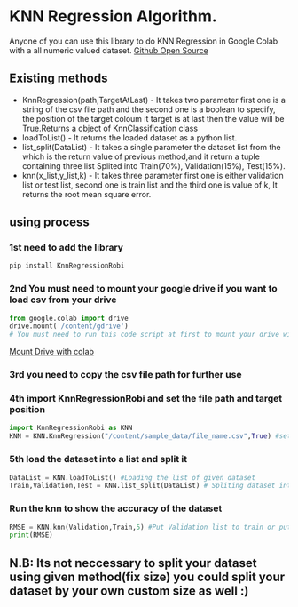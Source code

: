 # KNN Regression Algorithm.
Anyone of you can use this library to do KNN Regression in Google Colab
with a all numeric valued dataset.
[Github Open Source](https://github.com/Mrrobi/python/packages/knnRegression)

## Existing methods
* KnnRegression(path,TargetAtLast) - It takes two parameter first one is a string of the csv file path and the second one is a boolean to specify, the position of the target coloum it target is at last then the value will be True.Returns a object of KnnClassification class
* loadToList() - It returns the loaded dataset as a python list.
* list_split(DataList) - It takes a single parameter the dataset list from the which is the return value of previous method,and it return a tuple containing three list Splited into Train(70%), Validation(15%), Test(15%).
* knn(x_list,y_list,k) - It takes three parameter first one is either validation list or test list, second one is train list and the third one is value of k, It returns the root mean square error.


## using process

### 1st need to add the library
```python
pip install KnnRegressionRobi
```
### 2nd You must need to mount your google drive if you want to load csv from your drive
```python
from google.colab import drive
drive.mount('/content/gdrive')
# You must need to run this code script at first to mount your drive with colab 
```
[Mount Drive with colab](https://colab.research.google.com/notebooks/io.ipynb)

### 3rd you need to copy the csv file path for further use

### 4th import KnnRegressionRobi and set the file path and target position
```python
import KnnRegressionRobi as KNN
KNN = KNN.KnnRegression("/content/sample_data/file_name.csv",True) #set path
```
### 5th load the dataset into a list and split it 
```python
DataList = KNN.loadToList() #Loading the list of given dataset
Train,Validation,Test = KNN.list_split(DataList) # Spliting dataset into three
```
### Run the knn to show the accuracy of the dataset 
```python
RMSE = KNN.knn(Validation,Train,5) #Put Validation list to train or put test list to test.(here k=5)
print(RMSE)
```

## N.B: Its not neccessary to split your dataset using given method(fix size) you could split your dataset by your own custom size as well :) 


